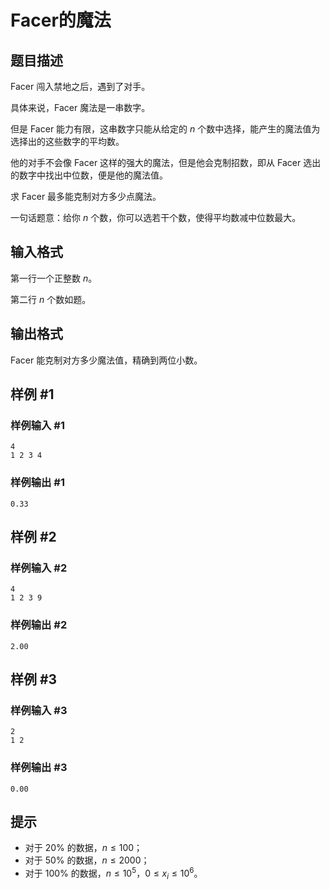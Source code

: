 # Facer的魔法

## 题目描述

Facer 闯入禁地之后，遇到了对手。

具体来说，Facer 魔法是一串数字。

但是 Facer 能力有限，这串数字只能从给定的 $n$ 个数中选择，能产生的魔法值为选择出的这些数字的平均数。

他的对手不会像 Facer 这样的强大的魔法，但是他会克制招数，即从 Facer 选出的数字中找出中位数，便是他的魔法值。

求 Facer 最多能克制对方多少点魔法。

一句话题意：给你 $n$ 个数，你可以选若干个数，使得平均数减中位数最大。

## 输入格式

第一行一个正整数 $n$。

第二行 $n$ 个数如题。

## 输出格式

Facer 能克制对方多少魔法值，精确到两位小数。

## 样例 #1

### 样例输入 #1
```
4
1 2 3 4
```

### 样例输出 #1

```
0.33
```

## 样例 #2

### 样例输入 #2
```
4
1 2 3 9
```

### 样例输出 #2

```
2.00
```

## 样例 #3

### 样例输入 #3
```
2
1 2
```

### 样例输出 #3

```
0.00
```

## 提示

- 对于 $20\%$ 的数据，$n \leq 100$；
- 对于 $50\%$ 的数据，$n \leq 2000$；
- 对于 $100\%$ 的数据，$n \leq 10^5$，$0 \leq x_i \leq 10^6$。
